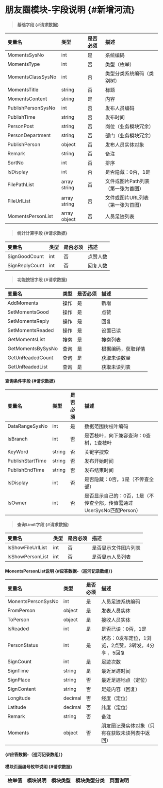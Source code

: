 # 朋友圈模块-字段说明 {#新增河流}

> #### 基础字段 {#请求数据}

| 变量名 | 类型 | 是否必须 | 描述 |
| :--- | :--- | :--- | :--- |
| MomentsSysNo | int | 是 | 系统编码 |
| MomentsType | int | 否 | 类型（枚举） |
| MomentsClassSysNo | int | 否 | 类型分类系统编码（类别树） |
| MomentsTitle | string | 否 | 标题 |
| MomentsContent | string | 是 | 内容 |
| PublishPersonSysNo | int | 否 | 发布人员编码 |
| PublishTime | string | 否 | 发布时间 |
| PersonPost | string | 否 | 岗位（业务模块冗余） |
| PersonDepartment | string | 否 | 部门（业务模块冗余） |
| PublishPerson | object | 否 | 发布人员实体对象 |
| Remark | string | 否 | 备注 |
| SortNo | int | 否 | 排序 |
| IsDisplay | int | 否 | 是否隐藏：0否，1是 |
| FilePathList | array string | 否 | 文件或图片Path列表（第一张为首图） |
| FileUrlList | array string | 否 | 文件或图片URL列表（第一张为首图） |
| MomentsPersonList | array object | 否 | 人员足迹列表 |

> #### 统计计算字段 {#请求数据}

| 变量名 | 类型 | 是否必须 | 描述 |
| :--- | :--- | :--- | :--- |
| SignGoodCount | int | 否 | 点赞人数 |
| SignReplyCount | int | 否 | 回复人数 |

> #### 功能按钮字段 {#请求数据}

| 变量名 | 类型 | 是否必须 | 描述 |
| :--- | :--- | :--- | :--- |
| AddMoments | 操作 | 是 | 新增 |
| SetMomentsGood | 操作 | 是 | 点赞 |
| SetMomentsReply | 操作 | 是 | 回复 |
| SetMomentsReaded | 操作 | 是 | 设置已读 |
| GetMomentsList | 搜索 | 是 | 搜索列表 |
| GetMomentsBySysNo | 查询 | 是 | 根据编码，获取详情 |
| GetUnReadedCount | 查询 | 是 | 获取未读数量 |
| GetUnReadedList | 查询 | 是 | 获取未读列表 |

#### 查询条件字段 {#请求数据}

| 变量名 | 类型 | 是否必须 | 描述 |
| :--- | :--- | :--- | :--- |
| DataRangeSysNo | int | 是 | 数据范围树枝叶编码 |
| IsBranch | int | 否 | 是否枝叶，向下兼容查询：0查树，1查枝叶 |
| KeyWord | string | 否 | 关键字搜索 |
| PublishStartTime | string | 否 | 发布开始时间 |
| PublishEndTime | string | 否 | 发布结束时间 |
| IsDisplay | int | 否 | 是否隐藏：0否，1是（不传查全部） |
| IsOwner | int | 否 | 是否显示自己的：0否，1是（不传查全部，传值需通过UserSysNo匹配Person） |

> #### 查询Limit字段 {#请求数据}

| 变量名 | 类型 | 是否必须 | 描述 |
| :--- | :--- | :--- | :--- |
| IsShowFileUrlList | int | 否 | 是否显示文件图片列表 |
| IsShowPersonList | int | 否 | 是否显示人员列表 |

#### MonentsPersonList说明 {#应答数据-（巡河记录数组）}

| 变量名 | 类型 | 是否必须 | 描述 |
| :--- | :--- | :--- | :--- |
| MonentsPersonSysNo | int | 是 | 人员足迹系统编码 |
| FromPerson | object | 是 | 发表人员实体 |
| ToPerson | object | 是 | 接收人员实体 |
| IsReaded | int | 是 | 是否已读：0否，1是 |
| PersonStatus | int | 是 | 状态：0发布定位，1浏览，2点赞，3转发，4分享 ，5回复 |
| SignCount | int | 是 | 足迹次数 |
| SignTime | string | 是 | 最近足迹时间 |
| SignPlace | string | 否 | 最近足迹地点（定位） |
| SignContent | string | 否 | 足迹内容（回复） |
| Longitude | decimal | 否 | 经度（定位） |
| Latitude | decimal | 否 | 纬度（定位） |
| Remark | string | 否 | 备注 |
| Moments | object | 否 | 朋友圈记录实体对象（只有在获取未读列表中返回） |

####  {#应答数据-（巡河记录数组）}

#### 模块页面编号枚举说明 {#请求数据}

| 枚举值 | 模块说明 | 模块类型 | 模块类型分类 | 页面说明 |
| :--- | :--- | :--- | :--- | :--- |




